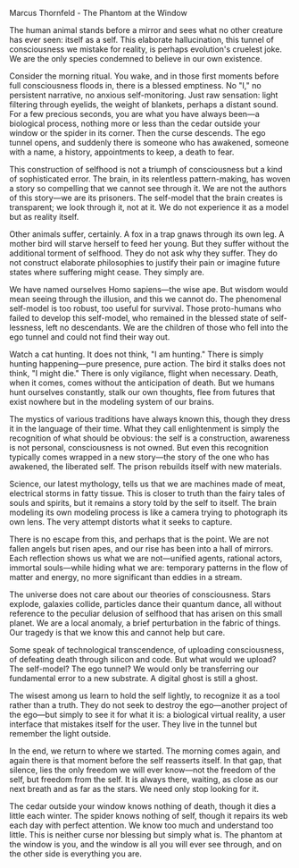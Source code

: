 Marcus Thornfeld - The Phantom at the Window

The human animal stands before a mirror and sees what no other creature has ever seen: itself as a self. This elaborate hallucination, this tunnel of consciousness we mistake for reality, is perhaps evolution's cruelest joke. We are the only species condemned to believe in our own existence.

Consider the morning ritual. You wake, and in those first moments before full consciousness floods in, there is a blessed emptiness. No "I," no persistent narrative, no anxious self-monitoring. Just raw sensation: light filtering through eyelids, the weight of blankets, perhaps a distant sound. For a few precious seconds, you are what you have always been—a biological process, nothing more or less than the cedar outside your window or the spider in its corner. Then the curse descends. The ego tunnel opens, and suddenly there is someone who has awakened, someone with a name, a history, appointments to keep, a death to fear.

This construction of selfhood is not a triumph of consciousness but a kind of sophisticated error. The brain, in its relentless pattern-making, has woven a story so compelling that we cannot see through it. We are not the authors of this story—we are its prisoners. The self-model that the brain creates is transparent; we look through it, not at it. We do not experience it as a model but as reality itself.

Other animals suffer, certainly. A fox in a trap gnaws through its own leg. A mother bird will starve herself to feed her young. But they suffer without the additional torment of selfhood. They do not ask why they suffer. They do not construct elaborate philosophies to justify their pain or imagine future states where suffering might cease. They simply are.

We have named ourselves Homo sapiens—the wise ape. But wisdom would mean seeing through the illusion, and this we cannot do. The phenomenal self-model is too robust, too useful for survival. Those proto-humans who failed to develop this self-model, who remained in the blessed state of self-lessness, left no descendants. We are the children of those who fell into the ego tunnel and could not find their way out.

Watch a cat hunting. It does not think, "I am hunting." There is simply hunting happening—pure presence, pure action. The bird it stalks does not think, "I might die." There is only vigilance, flight when necessary. Death, when it comes, comes without the anticipation of death. But we humans hunt ourselves constantly, stalk our own thoughts, flee from futures that exist nowhere but in the modeling system of our brains.

The mystics of various traditions have always known this, though they dress it in the language of their time. What they call enlightenment is simply the recognition of what should be obvious: the self is a construction, awareness is not personal, consciousness is not owned. But even this recognition typically comes wrapped in a new story—the story of the one who has awakened, the liberated self. The prison rebuilds itself with new materials.

Science, our latest mythology, tells us that we are machines made of meat, electrical storms in fatty tissue. This is closer to truth than the fairy tales of souls and spirits, but it remains a story told by the self to itself. The brain modeling its own modeling process is like a camera trying to photograph its own lens. The very attempt distorts what it seeks to capture.

There is no escape from this, and perhaps that is the point. We are not fallen angels but risen apes, and our rise has been into a hall of mirrors. Each reflection shows us what we are not—unified agents, rational actors, immortal souls—while hiding what we are: temporary patterns in the flow of matter and energy, no more significant than eddies in a stream.

The universe does not care about our theories of consciousness. Stars explode, galaxies collide, particles dance their quantum dance, all without reference to the peculiar delusion of selfhood that has arisen on this small planet. We are a local anomaly, a brief perturbation in the fabric of things. Our tragedy is that we know this and cannot help but care.

Some speak of technological transcendence, of uploading consciousness, of defeating death through silicon and code. But what would we upload? The self-model? The ego tunnel? We would only be transferring our fundamental error to a new substrate. A digital ghost is still a ghost.

The wisest among us learn to hold the self lightly, to recognize it as a tool rather than a truth. They do not seek to destroy the ego—another project of the ego—but simply to see it for what it is: a biological virtual reality, a user interface that mistakes itself for the user. They live in the tunnel but remember the light outside.

In the end, we return to where we started. The morning comes again, and again there is that moment before the self reasserts itself. In that gap, that silence, lies the only freedom we will ever know—not the freedom of the self, but freedom from the self. It is always there, waiting, as close as our next breath and as far as the stars. We need only stop looking for it.

The cedar outside your window knows nothing of death, though it dies a little each winter. The spider knows nothing of self, though it repairs its web each day with perfect attention. We know too much and understand too little. This is neither curse nor blessing but simply what is. The phantom at the window is you, and the window is all you will ever see through, and on the other side is everything you are.